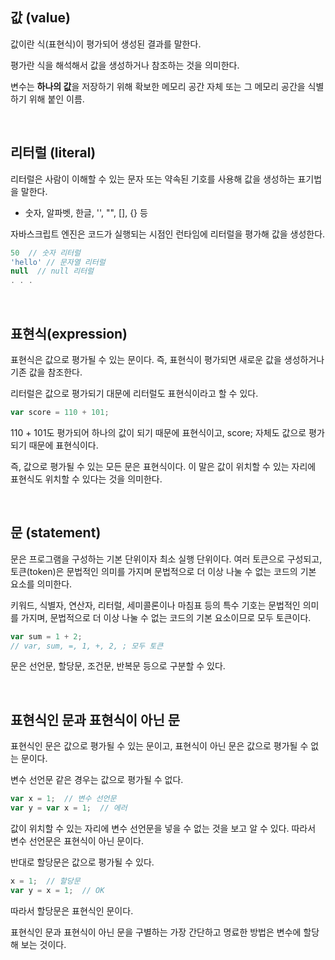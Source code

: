 ## 값 (value)
값이란 식(표현식)이 평가되어 생성된 결과를 말한다.

평가란 식을 해석해서 값을 생성하거나 참조하는 것을 의미한다.

변수는 <b>하나의 값</b>을 저장하기 위해 확보한 메모리 공간 자체 또는 그 메모리 공간을 식별하기 위해 붙인 이름.

<br />

## 리터럴 (literal)
리터럴은 사람이 이해할 수 있는 문자 또는 약속된 기호를 사용해 값을 생성하는 표기법을 말한다.
 - 숫자, 알파벳, 한글, '', "", [], {} 등

자바스크립트 엔진은 코드가 실행되는 시점인 런타임에 리터럴을 평가해 값을 생성한다.

```jsx
50  // 숫자 리터럴
'hello' // 문자열 리터럴
null  // null 리터럴
. . .
```

<br />

## 표현식(expression)
표현식은 값으로 평가될 수 있는 문이다. 즉, 표현식이 평가되면 새로운 값을 생성하거나 기존 값을 참조한다.

리터럴은 값으로 평가되기 대문에 리터럴도 표현식이라고 할 수 있다.

```jsx
var score = 110 + 101;
```
110 + 101도 평가되어 하나의 값이 되기 때문에 표현식이고,
score; 자체도 값으로 평가되기 때문에 표현식이다.

즉, 값으로 평가될 수 있는 모든 문은 표현식이다.
이 말은 값이 위치할 수 있는 자리에 표현식도 위치할 수 있다는 것을 의미한다.

<br />

## 문 (statement)
문은 프로그램을 구성하는 기본 단위이자 최소 실행 단위이다.
여러 토큰으로 구성되고, 토큰(token)은 문법적인 의미를 가지며 문법적으로 더 이상 나눌 수 없는 코드의 기본 요소를 의미한다.

키워드, 식별자, 연산자, 리터럴, 세미콜론이나 마침표 등의 특수 기호는 문법적인 의미를 가지며, 문법적으로 더 이상 나눌 수 없는 코드의 기본 요소이므로 모두 토큰이다.

```jsx
var sum = 1 + 2;
// var, sum, =, 1, +, 2, ; 모두 토큰
```

문은 선언문, 할당문, 조건문, 반복문 등으로 구분할 수 있다.

<br />

## 표현식인 문과 표현식이 아닌 문
표현식인 문은 값으로 평가될 수 있는 문이고,
표현식이 아닌 문은 값으로 평가될 수 없는 문이다.

변수 선언문 같은 경우는 값으로 평가될 수 없다.
```jsx
var x = 1;  // 변수 선언문
var y = var x = 1;  // 에러
```
값이 위치할 수 있는 자리에 변수 선언문을 넣을 수 없는 것을 보고 알 수 있다.
따라서 변수 선언문은 표현식이 아닌 문이다. 

반대로 할당문은 값으로 평가될 수 있다.
```jsx
x = 1;  // 할당문
var y = x = 1;  // OK
```
따라서 할당문은 표현식인 문이다.

표현식인 문과 표현식이 아닌 문을 구별하는 가장 간단하고 명료한 방법은 변수에 할당해 보는 것이다.
